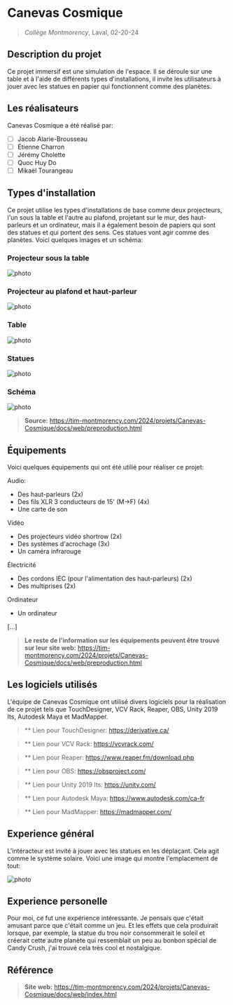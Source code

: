 # Canevas Cosmique
> *Collège Montmorency*, Laval, 02-20-24

## Description du projet
Ce projet immersif est une simulation de l'espace. Il se déroule sur une table et à l'aide de différents types d'installations, il invite les utilisateurs à jouer avec les statues en papier qui fonctionnent comme des planètes.

## Les réalisateurs
Canevas Cosmique a été réalisé par:
- [ ] Jacob Alarie-Brousseau
- [ ] Étienne Charron
- [ ] Jérémy Cholette
- [ ] Quoc Huy Do
- [ ] Mikaël Tourangeau

## Types d'installation
Ce projet utilise les types d'installations de base comme deux projecteurs, l'un sous la table et l'autre au plafond, projetant sur le mur, des haut-parleurs et un ordinateur, mais il a également besoin de papiers qui sont des statues et qui portent des sens. Ces statues vont agir comme des planètes. Voici quelques images et un schéma:

### Projecteur sous la table

![photo](media/technique_projecteur_sous_table.jpg)

### Projecteur au plafond et haut-parleur

![photo](media/technique_projecteur_haut_parleur.jpg)

### Table

![photo](media/table.jpg)

### Statues

![photo](media/papiers_statues.jpg)

### Schéma

![photo](media/schema_plantation_plan.png)

> **Source:** https://tim-montmorency.com/2024/projets/Canevas-Cosmique/docs/web/preproduction.html

## Équipements
Voici quelques équipements qui ont été utilié pour réaliser ce projet: 

Audio: 
- Des haut-parleurs (2x)
- Des fils XLR 3 conducteurs de 15' (M->F) (4x)
- Une carte de son

Vidéo
- Des projecteurs vidéo shortrow (2x)
- Des systèmes d'acrochage (3x)
- Un caméra infrarouge

Électricité
- Des cordons IEC (pour l'alimentation des haut-parleurs) (2x)
- Des multiprises (2x)

Ordinateur
- Un ordinateur

[...]

> **Le reste de l'information sur les équipements peuvent être trouvé sur leur site web:** https://tim-montmorency.com/2024/projets/Canevas-Cosmique/docs/web/preproduction.html

## Les logiciels utilisés
L'équipe de Canevas Cosmique ont utilisé divers logiciels pour la réalisation de ce projet tels que TouchDesigner, VCV Rack, Reaper, OBS, Unity 2019 Its, Autodesk Maya et MadMapper. 

> ** Lien pour TouchDesigner: https://derivative.ca/

> ** Lien pour VCV Rack: https://vcvrack.com/

> ** Lien pour Reaper: https://www.reaper.fm/download.php

> ** Lien pour OBS: https://obsproject.com/

> ** Lien pour Unity 2019 Its: https://unity.com/

> ** Lien pour Autodesk Maya: https://www.autodesk.com/ca-fr

> ** Lien pour MadMapper: https://madmapper.com/

## Experience général
L'intéracteur est invité à jouer avec les statues en les déplaçant. Cela agit comme le système solaire. Voici une image qui montre l'emplacement de tout:

![photo](media/vue_entiere_projet.png)

## Experience personelle
Pour moi, ce fut une expérience intéressante. Je pensais que c'était amusant parce que c'était comme un jeu. Et les effets que cela produirait lorsque, par exemple, la statue du trou noir consommerait le soleil et créerait cette autre planète qui ressemblait un peu au bonbon spécial de Candy Crush, j'ai trouvé cela très cool et nostalgique.

## Référence
> **Site web:** https://tim-montmorency.com/2024/projets/Canevas-Cosmique/docs/web/index.html






